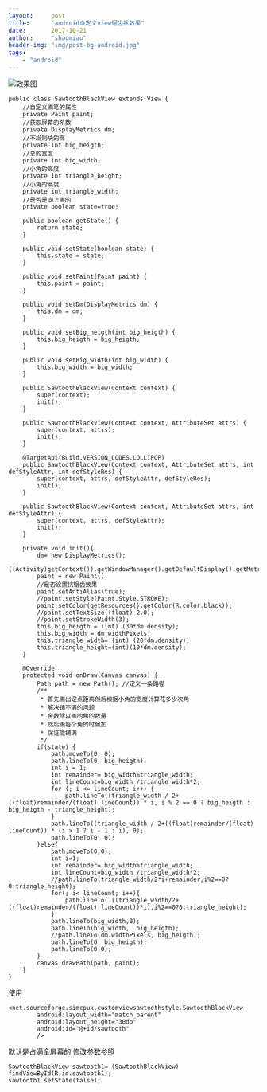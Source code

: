 ```yaml
---
layout:     post
title:      "android自定义view锯齿状效果"
date:       2017-10-21
author:     "shaomiao"
header-img: "img/post-bg-android.jpg"
tags:
    - "android"
---
```

![效果图](http://upload-images.jianshu.io/upload_images/2590671-3c5a2367eacc505d.png?imageMogr2/auto-orient/strip%7CimageView2/2/w/1240)


	public class SawtoothBlackView extends View {
		//自定义画笔的属性
		private Paint paint;
		//获取屏幕的系数
		private DisplayMetrics dm;
		//不规则块的高
		private int big_heigth;
		//总的宽度
		private int big_width;
		//小角的高度
		private int triangle_height;
		//小角的高度
		private int triangle_width;
		//是否是向上画的
		private boolean state=true;

		public boolean getState() {
			return state;
		}

		public void setState(boolean state) {
			this.state = state;
		}

		public void setPaint(Paint paint) {
			this.paint = paint;
		}

		public void setDm(DisplayMetrics dm) {
			this.dm = dm;
		}

		public void setBig_heigth(int big_heigth) {
			this.big_heigth = big_heigth;
		}

		public void setBig_width(int big_width) {
			this.big_width = big_width;
		}

		public SawtoothBlackView(Context context) {
			super(context);
			init();
		}

		public SawtoothBlackView(Context context, AttributeSet attrs) {
			super(context, attrs);
			init();
		}

		@TargetApi(Build.VERSION_CODES.LOLLIPOP)
		public SawtoothBlackView(Context context, AttributeSet attrs, int defStyleAttr, int defStyleRes) {
			super(context, attrs, defStyleAttr, defStyleRes);
			init();
		}

		public SawtoothBlackView(Context context, AttributeSet attrs, int defStyleAttr) {
			super(context, attrs, defStyleAttr);
			init();
		}

		private void init(){
			dm= new DisplayMetrics();
			((Activity)getContext()).getWindowManager().getDefaultDisplay().getMetrics(dm);
			paint = new Paint();
			//是否设置抗锯齿效果
			paint.setAntiAlias(true);
			//paint.setStyle(Paint.Style.STROKE);
			paint.setColor(getResources().getColor(R.color.black));
			//paint.setTextSize((float) 2.0);
			//paint.setStrokeWidth(3);
			this.big_heigth = (int) (30*dm.density);
			this.big_width = dm.widthPixels;
			this.triangle_width= (int) (20*dm.density);
			this.triangle_height=(int)(10*dm.density);
		}

		@Override
		protected void onDraw(Canvas canvas) {
			Path path = new Path(); //定义一条路径
			/**
			 * 首先画出定点距离然后根据小角的宽度计算花多少次角
			 * 解决铺不满的问题
			 * 余数除以画的角的数量
			 * 然后画每个角的时候加
			 * 保证能铺满
			 */
			if(state) {
				path.moveTo(0, 0);
				path.lineTo(0, big_heigth);
				int i = 1;
				int remainder= big_width%triangle_width;
				int lineCount=big_width /triangle_width*2;
				for (; i <= lineCount; i++) {
					path.lineTo((triangle_width / 2+((float)remainder/(float) lineCount)) * i, i % 2 == 0 ? big_heigth : big_heigth - triangle_height);
				}
				path.lineTo((triangle_width / 2+((float)remainder/(float) lineCount)) * (i > 1 ? i - 1 : i), 0);
				path.lineTo(0, 0);
			}else{
				path.moveTo(0,0);
				int i=1;
				int remainder= big_width%triangle_width;
				int lineCount=big_width /triangle_width*2;
				//path.lineTo(triangle_width/2*i+remainder,i%2==0?0:triangle_height);
				for(; i< lineCount; i++){
					path.lineTo( ((triangle_width/2+((float)remainder/(float) lineCount))*i),i%2==0?0:triangle_height);
				}
				path.lineTo(big_width,0);
				path.lineTo(big_width,  big_heigth);
				//path.lineTo(dm.widthPixels, big_heigth);
				path.lineTo(0, big_heigth);
				path.lineTo(0,0);
			}
			canvas.drawPath(path, paint);
		}
	}

使用

	<net.sourceforge.simcpux.customviewsawtoothstyle.SawtoothBlackView
			android:layout_width="match_parent"
			android:layout_height="30dp"
			android:id="@+id/sawtooth"
			/>

默认是占满全屏幕的
修改参数参照

	SawtoothBlackView sawtooth1= (SawtoothBlackView) findViewById(R.id.sawtooth1);
	sawtooth1.setState(false);
